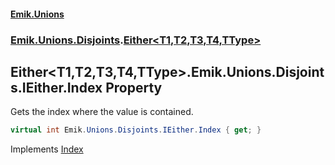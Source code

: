 #### [Emik.Unions](index.md 'index')
### [Emik.Unions.Disjoints](Emik.Unions.Disjoints.md 'Emik.Unions.Disjoints').[Either&lt;T1,T2,T3,T4,TType&gt;](Either_T1,T2,T3,T4,TType_.md 'Emik.Unions.Disjoints.Either<T1,T2,T3,T4,TType>')

## Either<T1,T2,T3,T4,TType>.Emik.Unions.Disjoints.IEither.Index Property

Gets the index where the value is contained.

```csharp
virtual int Emik.Unions.Disjoints.IEither.Index { get; }
```

Implements [Index](IEither.Index.md 'Emik.Unions.Disjoints.IEither.Index')